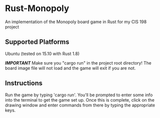 Rust-Monopoly
=============
An implementation of the Monopoly board game in Rust for my CIS 198 project

Supported Platforms
-------------------
Ubuntu (tested on 15.10 with Rust 1.8)

***IMPORTANT***
Make sure you "cargo run" in the project root directory! The board image file
will not load and the game will exit if you are not.

Instructions
------------
Run the game by typing 'cargo run'. You'll be prompted to enter some info into
the terminal to get the game set up. Once this is complete, click on the
drawing window and enter commands from there by typing the appropriate keys.